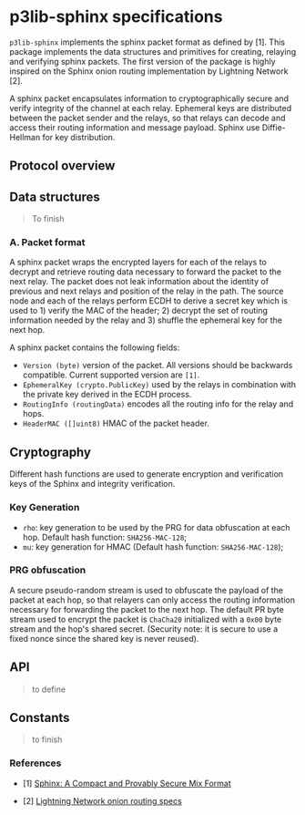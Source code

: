 # p3lib-sphinx specifications

`p3lib-sphinx` implements the sphinx packet format as defined by [1]. This
package implements the data structures and primitives for creating, relaying and
verifying sphinx packets. The first version of the package is highly inspired on
the Sphinx onion routing implementation by Lightning Network [2].

A sphinx packet encapsulates information to cryptographically secure and verify
integrity of the channel at each relay. Ephemeral keys are distributed between
the packet sender and the relays, so that relays can decode and access their 
routing information and message payload. Sphinx use Diffie-Hellman for key
distribution.

## Protocol overview

## Data structures

> To finish

### A. Packet format

A sphinx packet wraps the encrypted layers for each of the relays to decrypt and
retrieve routing data necessary to forward the packet to the next relay. The
packet does not leak information about the identity of previous and next
relays and position of the relay in the path. The source node and each of the
relays perform ECDH to derive a secret key which is used to 1) verify the MAC of
the header; 2) decrypt the set of routing information needed by the relay and 3)
shuffle the ephemeral key for the next hop.

A sphinx packet contains the following fields:

- `Version (byte)` version of the packet. All versions should be backwards
compatible. Current supported version are `[1]`.
- `EphemeralKey (crypto.PublicKey)` used by the relays in combination with the 
private key derived in the ECDH process. 
- `RoutingInfo (routingData)` encodes all the routing info for the relay and hops.
- `HeaderMAC ([]uint8)` HMAC of the packet header.

## Cryptography

Different hash functions are used to generate encryption and verification keys
of the Sphinx and integrity verification. 

### Key Generation 

- `rho`: key generation to be used by the PRG for data obfuscation at each hop.
  Default hash function: `SHA256-MAC-128`;
- `mu`: key generation for HMAC (Default hash function: `SHA256-MAC-128`);

### PRG obfuscation

A secure pseudo-random stream is used to obfuscate the payload of the packet at
each hop, so that relayers can only access the routing information necessary for
forwarding the packet to the next hop. The default PR byte stream used to
encrypt the packet is `ChaCha20` initialized with a `0x00` byte stream and the
hop's shared secret. (Security note: it is secure to use a fixed nonce since the
shared key is never reused).

## API

> to define

## Constants

> to finish

### References

- [1] [Sphinx: A Compact and Provably Secure Mix Format](https://www.cypherpunks.ca/~iang/pubs/SphinxOR.pdf)

- [2] [Lightning Network onion routing specs](https://github.com/lightningnetwork/lightning-rfc/blob/master/04-onion-routing.md)

